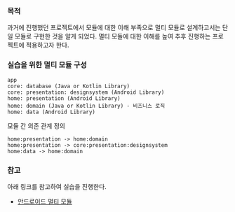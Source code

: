 ### 목적
과거에 진행했던 프로젝트에서 모듈에 대한 이해 부족으로 멀티 모듈로 설계하고서는 단일 모듈로 구현한 것을 알게 되었다. 멀티 모듈에 대한 이해를 높여 추후 진행하는 프로젝트에 적용하고자 한다.  


### 실습을 위한 멀티 모듈 구성
```
app
core: database (Java or Kotlin Library)
core: presentation: designsystem (Android Library)
home: presentation (Android Library)
home: domain (Java or Kotlin Library) - 비즈니스 로직
home: data (Android Library)
```
모듈 간 의존 관계 정의
```
home:presentation -> home:domain
home:presentation -> core:presentation:designsystem
home:data -> home:domain
```

### 참고 
아래 링크를 참고하여 실습을 진행한다.
- [안드로이드 멀티 모듈](https://dev-inventory.com/55)
